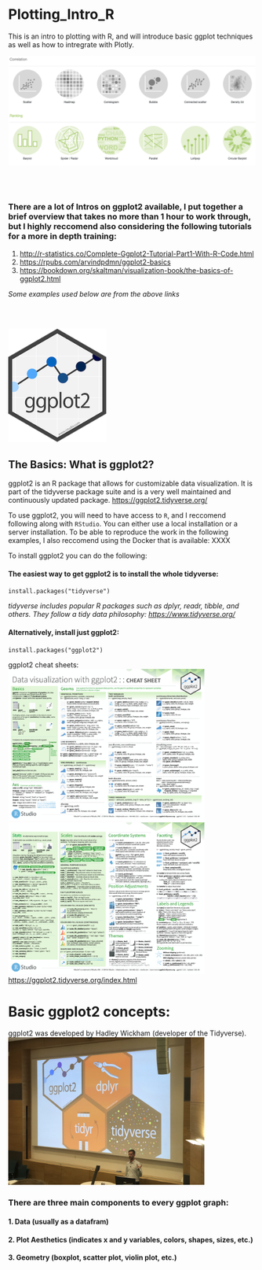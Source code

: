 # Plotting_Intro_R
This is an intro to plotting with R, and will introduce basic ggplot techniques as well as how to intregrate with Plotly.

<img src="/pics/plot_examples.png" width="800">  
     
       
       

&nbsp;   
&nbsp; 
### There are a lot of Intros on ggplot2 available, I put together a brief overview that takes no more than 1 hour to work through, but I highly reccomend also considering the following tutorials for a more in depth training:
1. http://r-statistics.co/Complete-Ggplot2-Tutorial-Part1-With-R-Code.html  
2. https://rpubs.com/arvindpdmn/ggplot2-basics  
3. https://bookdown.org/skaltman/visualization-book/the-basics-of-ggplot2.html  

*Some examples used below are from the above links*   
  
&nbsp;  
&nbsp;  

<img src="/pics/logo_ggplot2.png" width="200">  

## The Basics: What is ggplot2?

ggplot2 is an R package that allows for customizable data visualization. It is part of the tidyverse package suite and is a very well maintained and continuously updated package. https://ggplot2.tidyverse.org/

To use ggplot2, you will need to have access to `R`, and I reccomend following along with `RStudio`. You can either use a local installation or a server installation. To be able to reproduce the work in the following examples, I also reccomend using the Docker that is available: XXXX



To install ggplot2 you can do the following:

#### The easiest way to get ggplot2 is to install the whole tidyverse:
```
install.packages("tidyverse")
```
*tidyverse includes popular R packages such as dplyr, readr, tibble, and others. They follow a tidy data philosophy: https://www.tidyverse.org/*

#### Alternatively, install just ggplot2:
```
install.packages("ggplot2")
```

ggplot2 cheat sheets: &nbsp;  
<img src="/pics/datavis_1.png" width="400">  
<img src="/pics/datavis_2.png" width="400">  
https://ggplot2.tidyverse.org/index.html




# Basic ggplot2 concepts:

ggplot2 was developed by Hadley Wickham (developer of the Tidyverse).    
<img src="/pics/hadley_wickham.jpeg" width="400">  

### There are three main components to every ggplot graph:
#### 1. Data (usually as a datafram)
#### 2. Plot Aesthetics (indicates x and y variables, colors, shapes, sizes, etc.)
#### 3. Geometry (boxplot, scatter plot, violin plot, etc.)

